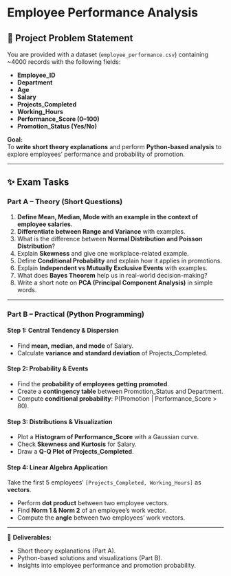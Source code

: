# Employee Performance Analysis  

## 📌 Project Problem Statement  
You are provided with a dataset (`employee_performance.csv`) containing ~4000 records with the following fields:  

- **Employee_ID**  
- **Department**  
- **Age**  
- **Salary**  
- **Projects_Completed**  
- **Working_Hours**  
- **Performance_Score (0–100)**  
- **Promotion_Status (Yes/No)**  

**Goal:**  
To **write short theory explanations** and perform **Python-based analysis** to explore employees’ performance and probability of promotion.  

---

## ✨ Exam Tasks  

### Part A – Theory (Short Questions)  

1. **Define Mean, Median, Mode with an example in the context of employee salaries.**  
2. **Differentiate between Range and Variance** with examples.  
3. What is the difference between **Normal Distribution and Poisson Distribution**?  
4. Explain **Skewness** and give one workplace-related example.  
5. Define **Conditional Probability** and explain how it applies in promotions.  
6. Explain **Independent vs Mutually Exclusive Events** with examples.  
7. What does **Bayes Theorem** help us in real-world decision-making?  
8. Write a short note on **PCA (Principal Component Analysis)** in simple words.  

---

### Part B – Practical (Python Programming)  

#### Step 1: Central Tendency & Dispersion  
- Find **mean, median, and mode** of Salary.  
- Calculate **variance and standard deviation** of Projects_Completed.  

#### Step 2: Probability & Events  
- Find the **probability of employees getting promoted**.  
- Create a **contingency table** between Promotion_Status and Department.  
- Compute **conditional probability**: P(Promotion | Performance_Score > 80).  

#### Step 3: Distributions & Visualization  
- Plot a **Histogram of Performance_Score** with a Gaussian curve.  
- Check **Skewness and Kurtosis** for Salary.  
- Draw a **Q-Q Plot of Projects_Completed**.  

#### Step 4: Linear Algebra Application  
Take the first 5 employees’ `[Projects_Completed, Working_Hours]` as **vectors**.  

- Perform **dot product** between two employee vectors.  
- Find **Norm 1 & Norm 2** of an employee’s work vector.  
- Compute the **angle** between two employees’ work vectors.  

---

📂 **Deliverables:**  
- Short theory explanations (Part A).  
- Python-based solutions and visualizations (Part B).  
- Insights into employee performance and promotion probability.  
